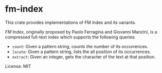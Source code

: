 # fm-index

This crate provides implementations of FM Index and its variants.

*FM Index*, originally proposed by Paolo Ferragina and Giovanni Manzini,
is a compressed full-text index which supports the following queries:

- `count`: Given a pattern string, counts the number of its occurrences.
- `locate`: Given a pattern string, lists the all position of its occurrences.
- `extract`: Given an integer, gets the character of the text at that position.

License: MIT
